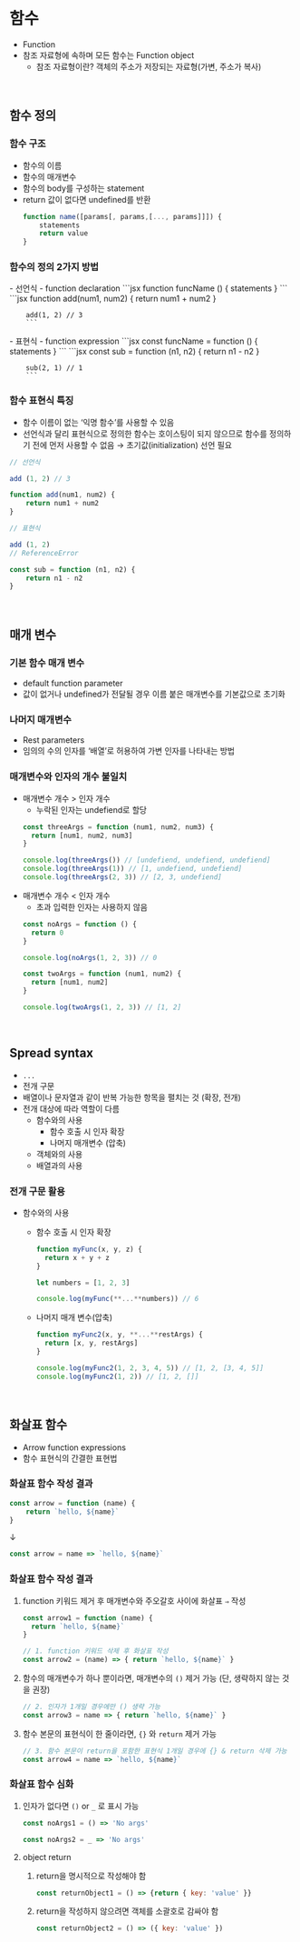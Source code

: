 # 함수
- Function
- 참조 자료형에 속하며 모든 함수는 Function object
    - 참조 자료형이란? 객체의 주소가 저장되는 자료형(가변, 주소가 복사)

<br>

## 함수 정의

### 함수 구조
- 함수의 이름
- 함수의 매개변수
- 함수의 body를 구성하는 statement
- return 값이 없다면 undefined를 반환
    ```jsx
    function name([params[, params,[..., params]]]) {
        statements
        return value
    }
    ```
    

### 함수의 정의 2가지 방법

<aside>
- 선언식
    - function declaration
        ```jsx
        function funcName () {
            statements
        }
        ```
        ```jsx
        function add(num1, num2) {
            return num1 + num2
        }

        add(1, 2) // 3
        ```
</aside>

<aside>
- 표현식
    - function expression
        ```jsx
        const funcName = function () {
            statements
        }
        ```
        ```jsx
        const sub = function (n1, n2) {
            return n1 - n2
        }

        sub(2, 1) // 1
        ```
</aside>

### 함수 표현식 특징

- 함수 이름이 없는 ‘익명 함수’를 사용할 수 있음
- 선언식과 달리 표현식으로 정의한 함수는 호이스팅이 되지 않으므로 함수를 정의하기 전에 먼저 사용할 수 없음 → 초기값(initialization) 선언 필요
```jsx
// 선언식

add (1, 2) // 3

function add(num1, num2) {
    return num1 + num2
}
```
```jsx
// 표현식 

add (1, 2)
// ReferenceError

const sub = function (n1, n2) {
    return n1 - n2
}
```

<br>

## 매개 변수

### 기본 함수 매개 변수
- default function parameter
- 값이 없거나 undefined가 전달될 경우 이름 붙은 매개변수를 기본값으로 초기화

### 나머지 매개변수
- Rest parameters
- 임의의 수의 인자를 ‘배열’로 허용하여 가변 인자를 나타내는 방법

### 매개변수와 인자의 개수 불일치
- 매개변수 개수 > 인자 개수
    - 누락된 인자는 undefiend로 할당
    ```jsx
    const threeArgs = function (num1, num2, num3) {
      return [num1, num2, num3]
    }
    
    console.log(threeArgs()) // [undefiend, undefiend, undefiend]
    console.log(threeArgs(1)) // [1, undefiend, undefiend]
    console.log(threeArgs(2, 3)) // [2, 3, undefiend]
    ```
- 매개변수 개수 < 인자 개수
    - 초과 입력한 인자는 사용하지 않음
    ```jsx
    const noArgs = function () {
      return 0
    }
    
    console.log(noArgs(1, 2, 3)) // 0
    
    const twoArgs = function (num1, num2) {
      return [num1, num2]
    }
    
    console.log(twoArgs(1, 2, 3)) // [1, 2]
    ```

<br>

## Spread syntax
- `...`
- 전개 구문
- 배열이나 문자열과 같이 반복 가능한 항목을 펼치는 것 (확장, 전개)
- 전개 대상에 따라 역할이 다름
    - 함수와의 사용
        - 함수 호출 시 인자 확장
        - 나머지 매개변수 (압축)
    - 객체와의 사용
    - 배열과의 사용

### 전개 구문 활용
- 함수와의 사용
    - 함수 호출 시 인자 확장
        ```jsx
        function myFunc(x, y, z) {
          return x + y + z
        }
        
        let numbers = [1, 2, 3]
        
        console.log(myFunc(**...**numbers)) // 6
        ```
    - 나머지 매개 변수(압축)
        
        ```jsx
        function myFunc2(x, y, **...**restArgs) {
          return [x, y, restArgs]
        }
        
        console.log(myFunc2(1, 2, 3, 4, 5)) // [1, 2, [3, 4, 5]]
        console.log(myFunc2(1, 2)) // [1, 2, []]
        ```

<br>

## 화살표 함수
- Arrow function expressions
- 함수 표현식의 간결한 표현법

### 화살표 함수 작성 결과
```jsx
const arrow = function (name) {
	return `hello, ${name}`
}
```
↓
```jsx
const arrow = name => `hello, ${name}`
```

### 화살표 함수 작성 결과
1. function 키워드 제거 후 매개변수와 주오갈호 사이에 화살표 `⇒` 작성
    ```jsx
    const arrow1 = function (name) {
      return `hello, ${name}`
    }
    
    // 1. function 키워드 삭제 후 화살표 작성
    const arrow2 = (name) => { return `hello, ${name}` }
    ```
2. 함수의 매개변수가 하나 뿐이라면, 매개변수의 `()` 제거 가능 (단, 생략하지 않는 것을 권장)
    ```jsx
    // 2. 인자가 1개일 경우에만 () 생략 가능
    const arrow3 = name => { return `hello, ${name}` }
    ```
3. 함수 본문의 표현식이 한 줄이라면, `{}` 와 `return` 제거 가능 
    ```jsx
    // 3. 함수 본문이 return을 포함한 표현식 1개일 경우에 {} & return 삭제 가능
    const arrow4 = name => `hello, ${name}`
    ```
    
### 화살표 함수 심화
1. 인자가 없다면 `()` or `_` 로 표시 가능
    ```jsx
    const noArgs1 = () => 'No args'

    const noArgs2 = _ => 'No args'
    ```
2. object return
    1. return을 명시적으로 작성해야 함
        
        ```jsx
        const returnObject1 = () => {return { key: 'value' }}
        ```
        
    2. return을 작성하지 않으려면 객체를 소괄호로 감싸야 함
        
        ```jsx
        const returnObject2 = () => ({ key: 'value' })
        ```